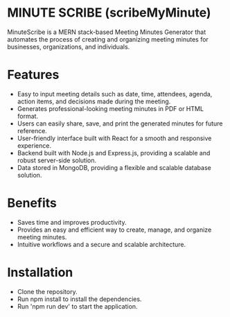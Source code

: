 # MINUTE SCRIBE (scribeMyMinute)
MinuteScribe is a MERN stack-based Meeting Minutes Generator that automates the process of creating and organizing meeting minutes for businesses, organizations, and individuals.

# Features
- Easy to input meeting details such as date, time, attendees, agenda, action items, and decisions made during the meeting.
- Generates professional-looking meeting minutes in PDF or HTML format.
- Users can easily share, save, and print the generated minutes for future reference.
- User-friendly interface built with React for a smooth and responsive experience.
- Backend built with Node.js and Express.js, providing a scalable and robust server-side solution.
- Data stored in MongoDB, providing a flexible and scalable database solution.

# Benefits
- Saves time and improves productivity.
- Provides an easy and efficient way to create, manage, and organize meeting minutes.
- Intuitive workflows and a secure and scalable architecture.

# Installation
- Clone the repository.
- Run npm install to install the dependencies.
- Run 'npm run dev' to start the application.
